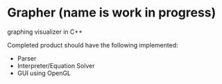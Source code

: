 # Grapher (name is work in progress)

graphing visualizer in C++

Completed product should have the following implemented:

- Parser
- Interpreter/Equation Solver
- GUI using OpenGL
